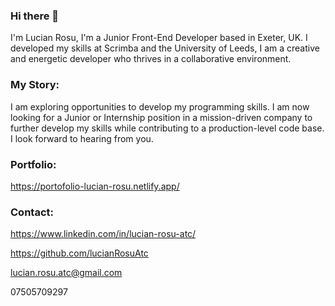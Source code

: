 ### Hi there 👋

<!--
**lucianRosuAtc/lucianRosuAtc** is a ✨ _special_ ✨ repository because its `README.md` (this file) appears on your GitHub profile.

Here are some ideas to get you started:

- 🔭 I’m currently working on ...
- 🌱 I’m currently learning ...
- 👯 I’m looking to collaborate on ...
- 🤔 I’m looking for help with ...
- 💬 Ask me about ...
- 📫 How to reach me: ...
- 😄 Pronouns: ...
- ⚡ Fun fact: ...
-->

I'm Lucian Rosu, I'm a Junior Front-End Developer based in Exeter, UK. I developed my skills at Scrimba and the University of Leeds, I am a creative and energetic developer who thrives in a collaborative environment.

### My Story: 

I am exploring opportunities to develop my programming skills. 
I am now looking for a Junior or Internship position in a mission-driven company to further develop my skills while contributing to a production-level code base. 
I look forward to hearing from you.

### Portfolio:

https://portofolio-lucian-rosu.netlify.app/

### Contact:

https://www.linkedin.com/in/lucian-rosu-atc/

https://github.com/lucianRosuAtc

lucian.rosu.atc@gmail.com

07505709297

